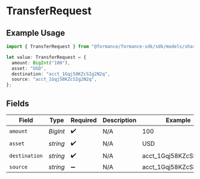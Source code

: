 # TransferRequest

## Example Usage

```typescript
import { TransferRequest } from "@formance/formance-sdk/sdk/models/shared";

let value: TransferRequest = {
  amount: BigInt("100"),
  asset: "USD",
  destination: "acct_1Gqj58KZcSIg2N2q",
  source: "acct_1Gqj58KZcSIg2N2q",
};
```

## Fields

| Field                 | Type                  | Required              | Description           | Example               |
| --------------------- | --------------------- | --------------------- | --------------------- | --------------------- |
| `amount`              | *BigInt*              | :heavy_check_mark:    | N/A                   | 100                   |
| `asset`               | *string*              | :heavy_check_mark:    | N/A                   | USD                   |
| `destination`         | *string*              | :heavy_check_mark:    | N/A                   | acct_1Gqj58KZcSIg2N2q |
| `source`              | *string*              | :heavy_minus_sign:    | N/A                   | acct_1Gqj58KZcSIg2N2q |